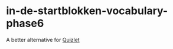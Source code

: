 # in-de-startblokken-vocabulary-phase6
A better alternative for [Quizlet](https://quizlet.com/460042969/hoofdstuk-1-flash-cards)
